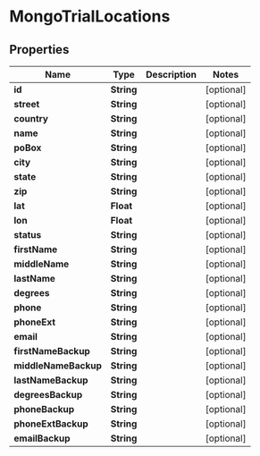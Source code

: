 # MongoTrialLocations

## Properties
Name | Type | Description | Notes
------------ | ------------- | ------------- | -------------
**id** | **String** |  |  [optional]
**street** | **String** |  |  [optional]
**country** | **String** |  |  [optional]
**name** | **String** |  |  [optional]
**poBox** | **String** |  |  [optional]
**city** | **String** |  |  [optional]
**state** | **String** |  |  [optional]
**zip** | **String** |  |  [optional]
**lat** | **Float** |  |  [optional]
**lon** | **Float** |  |  [optional]
**status** | **String** |  |  [optional]
**firstName** | **String** |  |  [optional]
**middleName** | **String** |  |  [optional]
**lastName** | **String** |  |  [optional]
**degrees** | **String** |  |  [optional]
**phone** | **String** |  |  [optional]
**phoneExt** | **String** |  |  [optional]
**email** | **String** |  |  [optional]
**firstNameBackup** | **String** |  |  [optional]
**middleNameBackup** | **String** |  |  [optional]
**lastNameBackup** | **String** |  |  [optional]
**degreesBackup** | **String** |  |  [optional]
**phoneBackup** | **String** |  |  [optional]
**phoneExtBackup** | **String** |  |  [optional]
**emailBackup** | **String** |  |  [optional]
